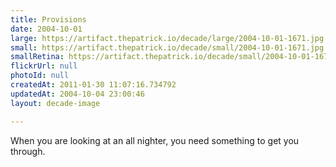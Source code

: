 ```yaml
---
title: Provisions
date: 2004-10-01
large: https://artifact.thepatrick.io/decade/large/2004-10-01-1671.jpg
small: https://artifact.thepatrick.io/decade/small/2004-10-01-1671.jpg
smallRetina: https://artifact.thepatrick.io/decade/small/2004-10-01-1671@2x.jpg
flickrUrl: null
photoId: null
createdAt: 2011-01-30 11:07:16.734792
updatedAt: 2004-10-04 23:00:46
layout: decade-image

---
```

When you are looking at an all nighter, you need something to get you through. 
